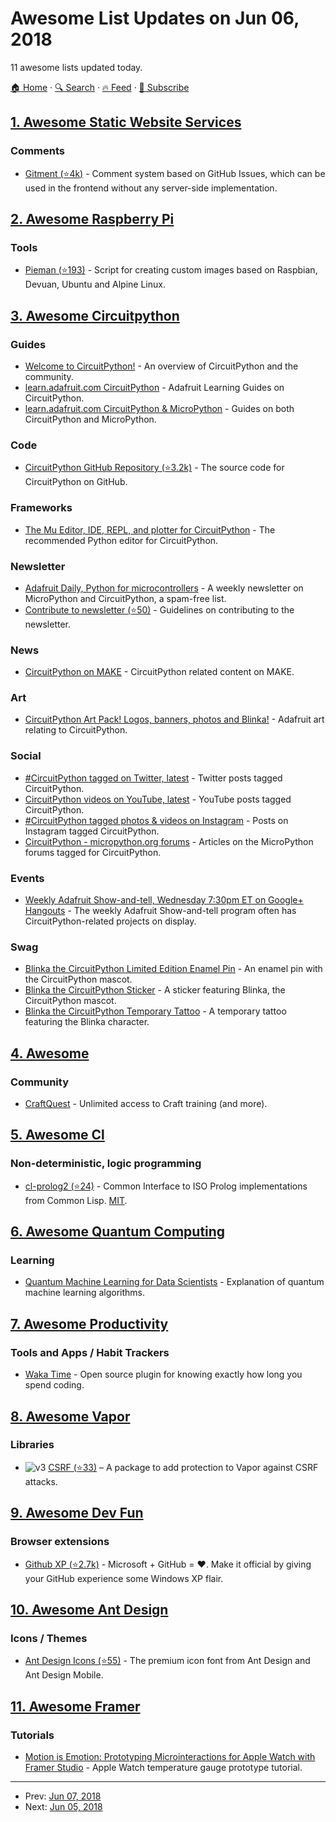 # Awesome List Updates on Jun 06, 2018

11 awesome lists updated today.

[🏠 Home](/README.md) · [🔍 Search](https://test.trackawesomelist.com/search/) · [🔥 Feed](https://test.trackawesomelist.com/feed.xml) · [📮 Subscribe](https://trackawesomelist.us17.list-manage.com/subscribe?u=d2f0117aa829c83a63ec63c2f&id=36a103854c)



## [1. Awesome Static Website Services](/content/agarrharr/awesome-static-website-services/README.md)

### Comments

*   [Gitment (⭐4k)](https://github.com/imsun/gitment) - Comment system based on GitHub Issues, which can be used in the frontend without any server-side implementation.

## [2. Awesome Raspberry Pi](/content/thibmaek/awesome-raspberry-pi/README.md)

### Tools

*   [Pieman (⭐193)](https://github.com/tolstoyevsky/pieman) - Script for creating custom images based on Raspbian, Devuan, Ubuntu and Alpine Linux.

## [3. Awesome Circuitpython](/content/adafruit/awesome-circuitpython/README.md)

### Guides

*   [Welcome to CircuitPython!](https://learn.adafruit.com/welcome-to-circuitpython/overview) - An overview of CircuitPython and the community.
*   [learn.adafruit.com CircuitPython](https://learn.adafruit.com/category/circuitpython) - Adafruit Learning Guides on CircuitPython.
*   [learn.adafruit.com CircuitPython & MicroPython](https://learn.adafruit.com/category/micropython-slash-circuitpython) - Guides on both CircuitPython and MicroPython.

### Code

*   [CircuitPython GitHub Repository (⭐3.2k)](https://github.com/adafruit/circuitpython) - The source code for CircuitPython on GitHub.

### Frameworks

*   [The Mu Editor, IDE, REPL, and plotter for CircuitPython](https://codewith.mu/) - The recommended Python editor for CircuitPython.

### Newsletter

*   [Adafruit Daily, Python for microcontrollers](https://www.adafruitdaily.com/) - A weekly newsletter on MicroPython and CircuitPython, a spam-free list.
*   [Contribute to newsletter (⭐50)](https://github.com/adafruit/circuitpython-weekly-newsletter) - Guidelines on contributing to the newsletter.

### News

*   [CircuitPython on MAKE](https://makezine.com/?s=circuitpython) - CircuitPython related content on MAKE.

### Art

*   [CircuitPython Art Pack! Logos, banners, photos and Blinka!](https://www.dropbox.com/sh/l6tp9ym5nf8h5v9/AABGu_q2pcdUQdx1avr8Xvvda?dl=0) - Adafruit art relating to CircuitPython.

### Social

*   [#CircuitPython tagged on Twitter, latest](https://twitter.com/search?f=tweets\&vertical=default\&q=%23CircuitPython\&src=tyah) - Twitter posts tagged CircuitPython.
*   [CircuitPython videos on YouTube, latest](https://www.youtube.com/results?sp=CAI%253D\&search_query=circuitpython) - YouTube posts tagged CircuitPython.
*   [#CircuitPython tagged photos & videos on Instagram](https://www.instagram.com/explore/tags/circuitpython/) - Posts on Instagram tagged CircuitPython.
*   [CircuitPython - micropython.org forums](https://forum.micropython.org/search.php?keywords=adafruit\&terms=all\&author=\&sc=1\&sf=all\&sr=posts\&sk=t\&sd=d\&st=0\&ch=300\&t=0\&submit=Search) - Articles on the MicroPython forums tagged for CircuitPython.

### Events

*   [Weekly Adafruit Show-and-tell, Wednesday 7:30pm ET on Google+ Hangouts](https://plus.google.com/+adafruit) - The weekly Adafruit Show-and-tell program often has CircuitPython-related projects on display.

### Swag

*   [Blinka the CircuitPython Limited Edition Enamel Pin](https://www.adafruit.com/product/3680) - An enamel pin with the CircuitPython mascot.
*   [Blinka the CircuitPython Sticker](https://www.adafruit.com/product/3725) - A sticker featuring Blinka, the CircuitPython mascot.
*   [Blinka the CircuitPython Temporary Tattoo](https://www.adafruit.com/product/2600) - A temporary tattoo featuring the Blinka character.

## [4. Awesome](/content/craftcms/awesome/README.md)

### Community

*   [CraftQuest](https://craftquest.io/) - Unlimited access to Craft training (and more).

## [5. Awesome Cl](/content/CodyReichert/awesome-cl/README.md)

### Non-deterministic, logic programming

*   [cl-prolog2 (⭐24)](https://github.com/guicho271828/cl-prolog2) - Common Interface to ISO Prolog implementations from Common Lisp. [MIT](https://opensource.org/licenses/MIT).

## [6. Awesome Quantum Computing](/content/desireevl/awesome-quantum-computing/README.md)

### Learning

*   [Quantum Machine Learning for Data Scientists](https://arxiv.org/pdf/1804.10068.pdf) - Explanation of quantum machine learning algorithms.

## [7. Awesome Productivity](/content/jyguyomarch/awesome-productivity/README.md)

### Tools and Apps / Habit Trackers

*   [Waka Time](https://wakatime.com/) -  Open source plugin for knowing exactly how long you spend coding.

## [8. Awesome Vapor](/content/vapor-community/awesome-vapor/README.md)

### Libraries

*   ![v3](https://github.com/vapor-community/awesome-vapor/raw/main/img/vapor-3.png) [CSRF (⭐33)](https://github.com/vapor-community/CSRF) – A package to add protection to Vapor against CSRF attacks.

## [9. Awesome Dev Fun](/content/mislavcimpersak/awesome-dev-fun/README.md)

### Browser extensions

*   [Github XP (⭐2.7k)](https://github.com/martenbjork/github-xp) - Microsoft + GitHub = ❤️. Make it official by giving your GitHub experience some Windows XP flair.

## [10. Awesome Ant Design](/content/websemantics/awesome-ant-design/README.md)

### Icons / Themes

*   [Ant Design Icons (⭐55)](https://github.com/fjc0k/ant-design-icons) - The premium icon font from Ant Design and Ant Design Mobile.

## [11. Awesome Framer](/content/podo/awesome-framer/README.md)

### Tutorials

*   [Motion is Emotion: Prototyping Microinteractions for Apple Watch with Framer Studio](https://web.archive.org/web/20160304015511/https://blog.grandcentrix.net/motion-is-emotion/) - Apple Watch temperature gauge prototype tutorial.

---

- Prev: [Jun 07, 2018](/content/2018/06/07/README.md)
- Next: [Jun 05, 2018](/content/2018/06/05/README.md)